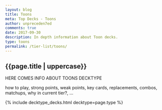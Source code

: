 ```yaml
---
layout: blog
title: Toons
meta: Top Decks - Toons
author: unpreceden7ed
comments: true
date: 2017-09-30
description: In depth information about Toon decks.
type: toons
permalink: /tier-list/toons/
---
```


<div class="section">
    <h2>{{page.title | uppercase}}</h2>
    <p>HERE COMES INFO ABOUT TOONS DECKTYPE</p>
    <p>how to play, strong points, weak points, key cards, replacements, combos, matchups, why in current tier?, ...</p>
</div>

{% include decktype_decks.html decktype=page.type %}